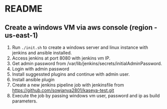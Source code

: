 # README

## Create a windows VM via aws console (region - us-east-1)

1. Run `./init.sh` to create a windows server and linux instance with jenkins and ansible installed.
2. Access jenkins at port 8080 with jenkins vm IP.
3. Get admin password from /var/lib/jenkins/secrets/initialAdminPassword.
4. Login with admin password
5. Install suggessted plugins and continue with admin user.
6. Install ansible plugin
7. Create a new jenkins pipeline job with jenkinsfile from https://github.com/sowjanya2801/kaseya-test.git
8. Execute the job by passing windows vm user, password and ip as build parameters.
